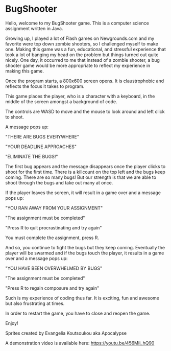 # BugShooter

Hello, welcome to my BugShooter game. This is a computer science assignment written in Java.

Growing up, I played a lot of Flash games on Newgrounds.com and my favorite were top down zombie shooters, so I challenged myself to make one. 
Making this game was a fun, educational, and stressful experience that took a lot of banging my head on the problem but things turned out quite nicely.
One day, it occurred to me that instead of a zombie shooter, a bug shooter game would be more appropriate to reflect my experience in making this game.

Once the program starts, a 800x600 screen opens. It is claustrophobic and reflects the focus it takes to program. 

This game places the player, who is a character with a keyboard, in the middle of the screen amongst a background of code. 

The controls are WASD to move and the mouse to look around and left click to shoot.

A message pops up: 

"THERE ARE BUGS EVERYWHERE"

"YOUR DEADLINE APPROACHES"

"ELIMINATE THE BUGS!"

The first bug appears and the message disappears once the player clicks to shoot for the first time.
There is a killcount on the top left and the bugs keep coming. There are so many bugs! 
But our strength is that we are able to shoot through the bugs and take out many at once.

If the player leaves the screen, it will result in a game over and a message pops up:

"YOU RAN AWAY FROM YOUR ASSIGNMENT"

"The assignment must be completed"

"Press R to quit procrastinating and try again"

You must complete the assignment, press R.

And so, you continue to fight the bugs but they keep coming. Eventually the player will be 
swarmed and if the bugs touch the player, it results in a game over and a message pops up:

"YOU HAVE BEEN OVERWHELMED BY BUGS"

"The assignment must be completed"

"Press R to regain composure and try again"

Such is my experience of coding thus far. It is exciting, fun and awesome but also frustrating at times.

In order to restart the game, you have to close and reopen the game.

Enjoy!
 
Sprites created by Evangelia Koutsoukou aka Apocalypse

A demonstration video is available here:
https://youtu.be/456Mii_hQ90
